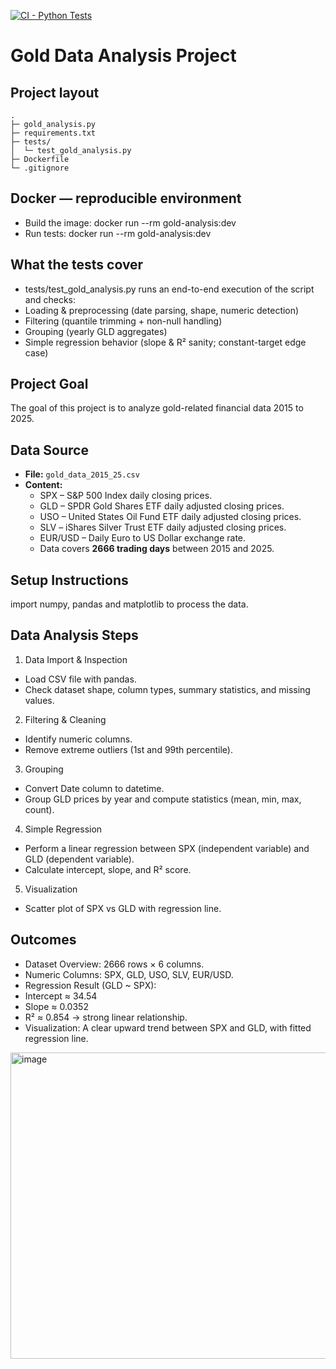 [![CI - Python Tests](https://github.com/AB4M/IDS706/actions/workflows/main.yml/badge.svg)](https://github.com/AB4M/IDS706/actions/workflows/main.yml)

# Gold Data Analysis Project

## Project layout
```
.
├─ gold_analysis.py
├─ requirements.txt
├─ tests/
│  └─ test_gold_analysis.py
├─ Dockerfile
└─ .gitignore
```

## Docker — reproducible environment
- Build the image: docker run --rm gold-analysis:dev
- Run tests: docker run --rm gold-analysis:dev

## What the tests cover
- tests/test_gold_analysis.py runs an end-to-end execution of the script and checks:
- Loading & preprocessing (date parsing, shape, numeric detection)
- Filtering (quantile trimming + non-null handling)
- Grouping (yearly GLD aggregates)
- Simple regression behavior (slope & R² sanity; constant-target edge case)

## Project Goal
The goal of this project is to analyze gold-related financial data 2015 to 2025.  

## Data Source
- **File:** `gold_data_2015_25.csv`  
- **Content:**  
  - SPX – S&P 500 Index daily closing prices.
  - GLD – SPDR Gold Shares ETF daily adjusted closing prices.
  - USO – United States Oil Fund ETF daily adjusted closing prices.
  - SLV – iShares Silver Trust ETF daily adjusted closing prices.
  - EUR/USD – Daily Euro to US Dollar exchange rate.
  - Data covers **2666 trading days** between 2015 and 2025.  

## Setup Instructions
import numpy, pandas and matplotlib to process the data.

## Data Analysis Steps

1. Data Import & Inspection
- Load CSV file with pandas.
- Check dataset shape, column types, summary statistics, and missing values.
2. Filtering & Cleaning
- Identify numeric columns.
- Remove extreme outliers (1st and 99th percentile).
3. Grouping
- Convert Date column to datetime.
- Group GLD prices by year and compute statistics (mean, min, max, count).
4. Simple Regression
- Perform a linear regression between SPX (independent variable) and GLD (dependent variable).
- Calculate intercept, slope, and R² score.
5. Visualization
- Scatter plot of SPX vs GLD with regression line.

## Outcomes
- Dataset Overview: 2666 rows × 6 columns.
- Numeric Columns: SPX, GLD, USO, SLV, EUR/USD.
- Regression Result (GLD ~ SPX):
- Intercept ≈ 34.54
- Slope ≈ 0.0352
- R² ≈ 0.854 → strong linear relationship.
- Visualization: A clear upward trend between SPX and GLD, with fitted regression line.
<img width="690" height="490" alt="image" src="https://github.com/user-attachments/assets/ca0749cd-88b3-4db5-9c76-052cc356a84e" />
